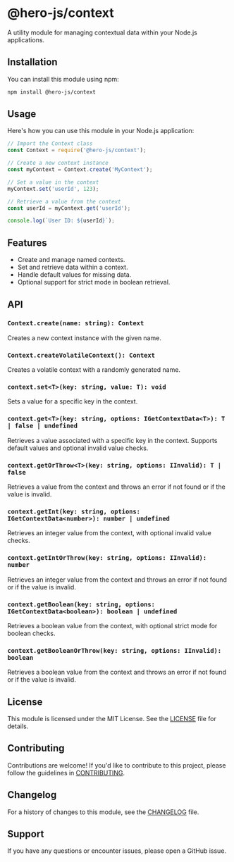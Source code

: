 # @hero-js/context

A utility module for managing contextual data within your Node.js applications.

## Installation

You can install this module using npm:

```bash
npm install @hero-js/context
```

## Usage

Here's how you can use this module in your Node.js application:

```javascript
// Import the Context class
const Context = require('@hero-js/context');

// Create a new context instance
const myContext = Context.create('MyContext');

// Set a value in the context
myContext.set('userId', 123);

// Retrieve a value from the context
const userId = myContext.get('userId');

console.log(`User ID: ${userId}`);
```

## Features

- Create and manage named contexts.
- Set and retrieve data within a context.
- Handle default values for missing data.
- Optional support for strict mode in boolean retrieval.

## API

### `Context.create(name: string): Context`

Creates a new context instance with the given name.

### `Context.createVolatileContext(): Context`

Creates a volatile context with a randomly generated name.

### `context.set<T>(key: string, value: T): void`

Sets a value for a specific key in the context.

### `context.get<T>(key: string, options: IGetContextData<T>): T | false | undefined`

Retrieves a value associated with a specific key in the context. Supports default values and optional invalid value checks.

### `context.getOrThrow<T>(key: string, options: IInvalid): T | false`

Retrieves a value from the context and throws an error if not found or if the value is invalid.

### `context.getInt(key: string, options: IGetContextData<number>): number | undefined`

Retrieves an integer value from the context, with optional invalid value checks.

### `context.getIntOrThrow(key: string, options: IInvalid): number`

Retrieves an integer value from the context and throws an error if not found or if the value is invalid.

### `context.getBoolean(key: string, options: IGetContextData<boolean>): boolean | undefined`

Retrieves a boolean value from the context, with optional strict mode for boolean checks.

### `context.getBooleanOrThrow(key: string, options: IInvalid): boolean`

Retrieves a boolean value from the context and throws an error if not found or if the value is invalid.

## License

This module is licensed under the MIT License. See the [LICENSE](https://github.com/hero-js/context/blob/main/LICENSE) file for details.

## Contributing

Contributions are welcome! If you'd like to contribute to this project, please follow the guidelines in [CONTRIBUTING](https://github.com/hero-js/hero/blob/main/CONTRIBUTING.md).

## Changelog

For a history of changes to this module, see the [CHANGELOG](https://github.com/hero-js/context/blob/main/CHANGELOG.md) file.

## Support

If you have any questions or encounter issues, please open a GitHub issue.
